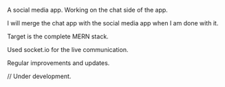 A social media app.
Working on the chat side of the app.

I will merge the chat app with the social media app when I am done with it.

Target is the complete MERN stack.

Used socket.io for the live communication.

Regular improvements and updates.

// Under development.

